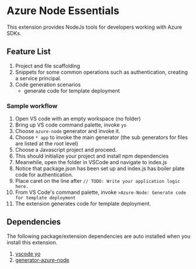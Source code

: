 # Azure Node Essentials

This extension provides NodeJs tools for developers working with Azure SDKs.

## Feature List

1. Project and file scaffolding
1. Snippets for some common operations such as authentication, creating a service principal.
1. Code generation scenarios
   * generate code for template deployment

### Sample workflow

1. Open VS code with an empty workspace (no folder)
2. Bring up VS code command palette, invoke `yo`
3. Choose `azure-node` generator and invoke it.
4. Choose `* app` to invoke the main generator (the sub generators for files are listed at the root level)
5. Choose a Javascript project and proceed.
6. This should initialize your project and install npm dependencies
7. Meanwhile, open the folder in VSCode and navigate to index.js
8. Notice that package.json has been set up and index.js has boiler plate code for authentication.
9. Place caret on the line after `// TODO: Write your application logic here.`
9. From VS Code's command palette, invoke `>Azure-Node: Generate code for template deployment`
10. The extension generates code for template deployment.

## Dependencies

The following package/extension dependencies are auto installed when you install this extension.

1. [vscode yo](https://marketplace.visualstudio.com/items?itemName=samverschueren.yo)
1. [generator-azure-node](https://github.com/Azure/azure-sdk-for-node/tree/master/Extensions/generator-azure-node)
